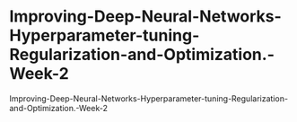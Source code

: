 # Improving-Deep-Neural-Networks-Hyperparameter-tuning-Regularization-and-Optimization.-Week-2
Improving-Deep-Neural-Networks-Hyperparameter-tuning-Regularization-and-Optimization.-Week-2
